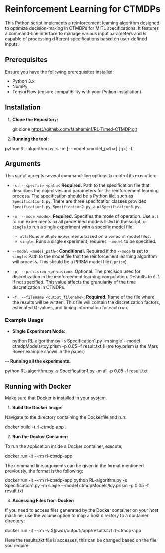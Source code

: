 # Reinforcement Learning for CTMDPs

This Python script implements a reinforcement learning algorithm designed to optimize decision-making in CTMDPs for MITL specifications. It features a command-line interface to manage various input parameters and is capable of processing different specifications based on user-defined inputs.

## Prerequisites

Ensure you have the following prerequisites installed:
- Python 3.x
- NumPy
- TensorFlow (ensure compatibility with your Python installation)


## Installation

1. **Clone the Repository:**
   
   git clone https://github.com/falahamin1/RL-Timed-CTMDP.git

2. **Running the tool:**

python RL-algorithm.py -s <specfile> -m <mode> [--model <model_path>] [-p <precision>] -f <filename>

## Arguments

This script accepts several command-line options to control its execution:

- `-s, --specfile <path>`: **Required.** Path to the specification file that describes the objectives and parameters for the reinforcement learning process. The specification should be a Python file, such as `Specification1.py`. There are three specifcation classes provided `Specification1.py`, `Specification2.py`, and `Specification3.py`.

- `-m, --mode <mode>`: **Required.** Specifies the mode of operation. Use `all` to run experiments on all predefined models listed in the script, or `single` to run a single experiment with a specific model file.
  - `all`: Runs multiple experiments based on a series of model files.
  - `single`: Runs a single experiment; requires `--model` to be specified.

- `--model <model_path>`: **Conditional.** Required if the `--mode` is set to `single`. Path to the model file that the reinforcement learning algorithm will process. This should be a PRISM model file (`.prism`).

- `-p, --precision <precision>`: Optional. The precision used for discretization in the reinforcement learning computation. Defaults to `0.1` if not specified. This value affects the granularity of the time discretization in CTMDPs.

- `-f, --filename <output_filename>`: **Required.** Name of the file where the results will be written. This file will contain the discretization factors, estimated Q-values, and timing information for each run.

### Example Usage

- **Single Experiment Mode:**

  python RL-algorithm.py -s Specification1.py -m single --model ctmdpModels/toy.prism -p 0.05 -f result.txt
  (Here toy.prism is the Mars Rover example shown in the paper)

-- **Running all the experiments:**

  python RL-algorithm.py -s Specification1.py -m all -p 0.05 -f result.txt


  ## Running with Docker
  
  Make sure that Docker is installed in your system.

1. **Build the Docker Image:**

 Navigate to the directory containing the Dockerfile and run:

docker build -t rl-ctmdp-app .


2. **Run the Docker Container:**

To run the application inside a Docker container, execute:

docker run -it --rm rl-ctmdp-app


The command line arguments can be given in the format mentioned previously, the format is the following:

docker run -it --rm rl-ctmdp-app python RL-algorithm.py -s Specification1.py -m single --model ctmdpModels/toy.prism -p 0.05 -f result.txt

3. **Accessing Files from Docker:**

If you need to access files generated by the Docker container on your host machine, use the volume option to map a host directory to a container directory:

docker run -it --rm -v $(pwd)/output:/app/results.txt rl-ctmdp-app

Here the results.txt file is accesses, this can be changed based on the file you require.




